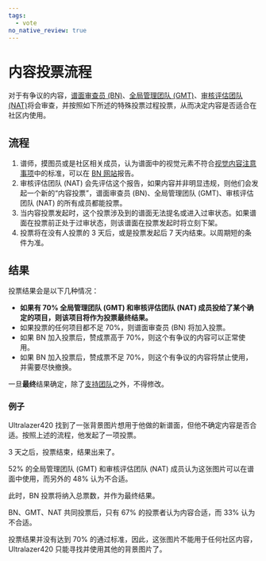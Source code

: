```yaml
---
tags:
  - vote
no_native_review: true
---
```


# 内容投票流程

对于有争议的内容，[谱面审查员 (BN)](/wiki/People/The_Team/Beatmap_Nominators)、[全局管理团队 (GMT)](/wiki/People/The_Team/Global_Moderation_Team)、[审核评估团队 (NAT)](/wiki/People/The_Team/Nomination_Assessment_Team)将会审查，并按照如下所述的特殊投票过程投票，从而决定内容是否适合在社区内使用。

## 流程

1. 谱师，摸图员或是社区相关成员，认为谱面中的视觉元素不符合[视觉内容注意事项](/wiki/Rules/Visual_Content_Considerations)中的标准，可以在 [BN 网站](https://bn.mappersguild.com/reports)报告。
2. 审核评估团队 (NAT) 会先评估这个报告，如果内容并非明显违规，则他们会发起一个新的“内容投票”，谱面审查员 (BN)、全局管理团队 (GMT)、审核评估团队 (NAT) 的所有成员都能投票。
3. 当内容投票发起时，这个投票涉及到的谱面无法提名或进入过审状态。如果谱面在投票前正处于过审状态，则该谱面在投票发起时将立刻下架。
4. 投票将在没有人投票的 3 天后，或是投票发起后 7 天内结束。以周期短的条件为准。

## 结果

投票结果会是以下几种情况：

- **如果有 70% 全局管理团队 (GMT) 和审核评估团队 (NAT) 成员投给了某个确定的项目，则该项目将作为投票最终结果。**
- 如果投票的任何项目都不足 70%，则谱面审查员 (BN) 将加入投票。
- 如果 BN 加入投票后，赞成票高于 70%，则这个有争议的内容可以正常使用。
- 如果 BN 加入投票后，赞成票不足 70%，则这个有争议的内容将禁止使用，并需要尽快撤换。

一旦**最终**结果确定，除了[支持团队](/wiki/People/The_Team/Account_support_team)之外，不得修改。

### 例子

Ultralazer420 找到了一张背景图片想用于他做的新谱面，但他不确定内容是否合适。按照上述的流程，他发起了一项投票。

3 天之后，投票结束，结果出来了。

52% 的全局管理团队 (GMT) 和审核评估团队 (NAT) 成员认为这张图片可以在谱面中使用，而另外的 48% 认为不合适。

此时，BN 投票将纳入总票数，并作为最终结果。

BN、GMT、NAT 共同投票后，只有 67% 的投票者认为内容合适，而 33% 认为不合适。

投票结果并没有达到 70% 的通过标准，因此，这张图片不能用于任何社区内容，Ultralazer420 只能寻找并使用其他的背景图片了。
